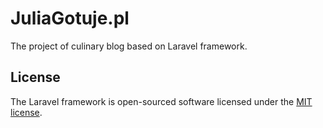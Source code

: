 
# JuliaGotuje.pl

The project of culinary blog based on Laravel framework.

## License

The Laravel framework is open-sourced software licensed under the [MIT license](https://opensource.org/licenses/MIT).
